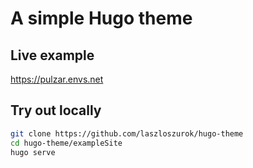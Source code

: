 # A simple Hugo theme

## Live example

https://pulzar.envs.net

## Try out locally

```sh
git clone https://github.com/laszloszurok/hugo-theme
cd hugo-theme/exampleSite
hugo serve
```
